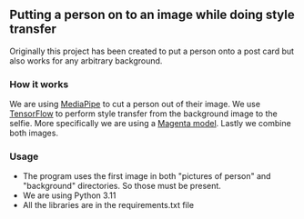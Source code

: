 ## Putting a person on to an image while doing style transfer

Originally this project has been created to put a person onto a post card but also works for any arbitrary background.

### How it works

We are using [MediaPipe](https://developers.google.com/mediapipe/solutions/vision/image_segmenter/) 
to cut a person out of their image. We use [TensorFlow](https://www.tensorflow.org/hub/tutorials/tf2_arbitrary_image_stylization)
to perform style transfer from the background image to the selfie. More specifically we are using
a [Magenta model](https://magenta.tensorflow.org/). Lastly we combine both images.

### Usage

- The program uses the first image in both "pictures of person" and "background" directories. So those must be present.
- We are using Python 3.11
- All the libraries are in the requirements.txt file